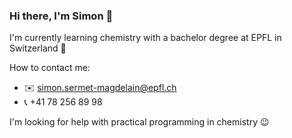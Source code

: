 ### Hi there, I'm Simon 👋
I'm currently learning chemistry with a bachelor degree at EPFL in Switzerland 🔬

How to contact me:
- ✉️ simon.sermet-magdelain@epfl.ch
- 📞 +41 78 256 89 98

I'm looking for help with practical programming in chemistry 😉

<!--
**LeSimSim/LeSimSim** is a ✨ _special_ ✨ repository because its `README.md` (this file) appears on your GitHub profile.

Here are some ideas to get you started:

- 🔭 I’m currently working on ...
- 🌱 I’m currently learning ...
- 👯 I’m looking to collaborate on ...
- 🤔 I’m looking for help with ...
- 💬 Ask me about ...
- 📫 How to reach me: ...
- 😄 Pronouns: ...
- ⚡ Fun fact: ...
-->
